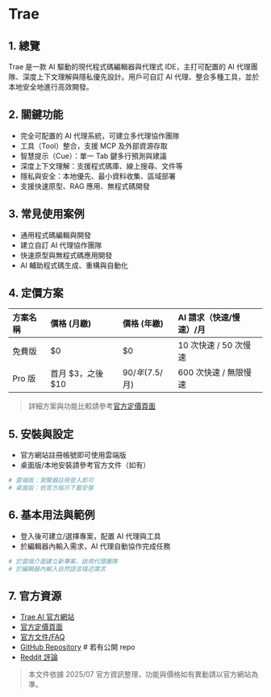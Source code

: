 # Trae

## 1. 總覽
Trae 是一款 AI 驅動的現代程式碼編輯器與代理式 IDE，主打可配置的 AI 代理團隊、深度上下文理解與隱私優先設計。用戶可自訂 AI 代理、整合多種工具，並於本地安全地進行高效開發。

## 2. 關鍵功能
- 完全可配置的 AI 代理系統，可建立多代理協作團隊
- 工具（Tool）整合，支援 MCP 及外部資源存取
- 智慧提示（Cue）：單一 Tab 鍵多行預測與建議
- 深度上下文理解：支援程式碼庫、線上搜尋、文件等
- 隱私與安全：本地優先、最小資料收集、區域部署
- 支援快速原型、RAG 應用、無程式碼開發

## 3. 常見使用案例
- 通用程式碼編輯與開發
- 建立自訂 AI 代理協作團隊
- 快速原型與無程式碼應用開發
- AI 輔助程式碼生成、重構與自動化

## 4. 定價方案
| 方案名稱 | 價格 (月繳) | 價格 (年繳) | AI 請求（快速/慢速）/月 |
| :--- | :--- | :--- | :--- |
| 免費版 | $0 | $0 | 10 次快速 / 50 次慢速 |
| Pro 版 | 首月 $3，之後 $10 | $90/年 ($7.5/月) | 600 次快速 / 無限慢速 |

> 詳細方案與功能比較請參考[官方定價頁面](https://www.trae.ai/pricing)

## 5. 安裝與設定
- 官方網站註冊帳號即可使用雲端版
- 桌面版/本地安裝請參考官方文件（如有）

```bash
# 雲端版：瀏覽器註冊登入即可
# 桌面版：依官方指示下載安裝
```

## 6. 基本用法與範例
- 登入後可建立/選擇專案，配置 AI 代理與工具
- 於編輯器內輸入需求，AI 代理自動協作完成任務

```bash
# 於雲端介面建立新專案，啟用代理團隊
# 於編輯器內輸入自然語言描述需求
```

## 7. 官方資源
- [Trae AI 官方網站](https://www.trae.ai/)
- [官方定價頁面](https://www.trae.ai/pricing)
- [官方文件/FAQ](https://www.trae.ai/faq)
- [GitHub Repository](https://github.com/trae-ai)  # 若有公開 repo
- [Reddit 評論](https://www.reddit.com/r/TraeIDE/comments/1id41o2/using_traeai_for_4_days_now_my_honest_review/)

> 本文件依據 2025/07 官方資訊整理，功能與價格如有異動請以官方網站為準。
